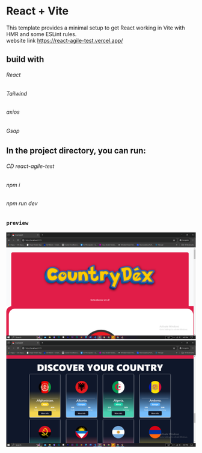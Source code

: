 # React + Vite

This template provides a minimal setup to get React working in Vite with HMR and some ESLint rules.
</br>
website link https://react-agile-test.vercel.app/

<h2>build with</h2>
<h6>React</h6>
<h6>Tailwind</h6>
<h6>axios</h6>
<h6>Gsap</h6>

<h2>In the project directory, you can run:</h2>
<h6>CD react-agile-test</h6>
<h6>npm i</h6>
<h6>npm run dev</h6>

### `preview`
![main](https://github.com/rafi1919/react-agile-test/blob/main/public/image/ss1.png)
![list](https://github.com/rafi1919/react-agile-test/blob/main/public/image/ss2.png)



